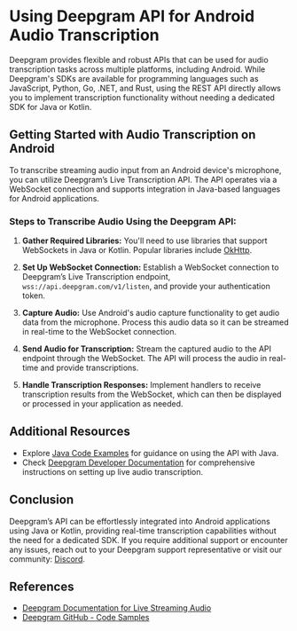 # Using Deepgram API for Android Audio Transcription

Deepgram provides flexible and robust APIs that can be used for audio transcription tasks across multiple platforms, including Android. While Deepgram's SDKs are available for programming languages such as JavaScript, Python, Go, .NET, and Rust, using the REST API directly allows you to implement transcription functionality without needing a dedicated SDK for Java or Kotlin.

## Getting Started with Audio Transcription on Android

To transcribe streaming audio input from an Android device's microphone, you can utilize Deepgram’s Live Transcription API. The API operates via a WebSocket connection and supports integration in Java-based languages for Android applications.

### Steps to Transcribe Audio Using the Deepgram API:

1. **Gather Required Libraries:** You'll need to use libraries that support WebSockets in Java or Kotlin. Popular libraries include [OkHttp](https://square.github.io/okhttp/).

2. **Set Up WebSocket Connection:** Establish a WebSocket connection to Deepgram’s Live Transcription endpoint, `wss://api.deepgram.com/v1/listen`, and provide your authentication token.

3. **Capture Audio:** Use Android's audio capture functionality to get audio data from the microphone. Process this audio data so it can be streamed in real-time to the WebSocket connection.

4. **Send Audio for Transcription:** Stream the captured audio to the API endpoint through the WebSocket. The API will process the audio in real-time and provide transcriptions.

5. **Handle Transcription Responses:** Implement handlers to receive transcription results from the WebSocket, which can then be displayed or processed in your application as needed.

## Additional Resources

- Explore [Java Code Examples](https://github.com/deepgram-devs/code-samples/tree/main/languages/java) for guidance on using the API with Java.
- Check [Deepgram Developer Documentation](https://developers.deepgram.com/docs/getting-started-with-live-streaming-audio) for comprehensive instructions on setting up live audio transcription.

## Conclusion

Deepgram’s API can be effortlessly integrated into Android applications using Java or Kotlin, providing real-time transcription capabilities without the need for a dedicated SDK. If you require additional support or encounter any issues, reach out to your Deepgram support representative or visit our community: [Discord](https://discord.gg/deepgram).

## References

- [Deepgram Documentation for Live Streaming Audio](https://developers.deepgram.com/docs/getting-started-with-live-streaming-audio)
- [Deepgram GitHub - Code Samples](https://github.com/deepgram-devs/code-samples/tree/main/languages)